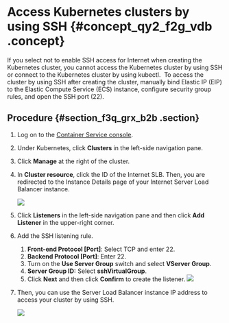 # Access Kubernetes clusters by using SSH {#concept_qy2_f2g_vdb .concept}

If you select not to enable SSH access for Internet when creating the Kubernetes cluster, you cannot access the Kubernetes cluster by using SSH or connect to the Kubernetes cluster by using kubectl.  To access the cluster by using SSH after creating the cluster, manually bind Elastic IP \(EIP\) to the Elastic Compute Service \(ECS\) instance, configure security group rules, and open the SSH port \(22\).

## Procedure {#section_f3q_grx_b2b .section}

1.  Log on to the [Container Service console](https://partners-intl.console.aliyun.com/#/cs).
2.  Under Kubernetes, click **Clusters** in the left-side navigation pane.
3.  Click **Manage** at the right of the cluster.
4.  In **Cluster resource**, click the ID of the Internet SLB. Then, you are redirected to the Instance Details page of your Internet Server Load Balancer instance.

    ![](http://static-aliyun-doc.oss-cn-hangzhou.aliyuncs.com/assets/img/6882/15395830201993_en-US.png)

5.  Click **Listeners** in the left-side navigation pane and then click **Add Listener** in the upper-right corner.
6.  Add the SSH listening rule.

    1.  **Front-end Protocol \[Port\]**: Select TCP and enter 22.
    2.  **Backend Protocol \[Port\]**: Enter 22.
    3.  Turn on the **Use Server Group** switch and select **VServer Group**.
    4.  **Server Group ID:** Select **sshVirtualGroup**.
    5.  Click **Next** and then click **Confirm** to create the listener.
    ![](http://static-aliyun-doc.oss-cn-hangzhou.aliyuncs.com/assets/img/6882/15395830201990_en-US.png)

7.  Then, you can use the Server Load Balancer instance IP address to access your cluster by using SSH.

    ![](http://static-aliyun-doc.oss-cn-hangzhou.aliyuncs.com/assets/img/6882/15395830201991_en-US.png)


